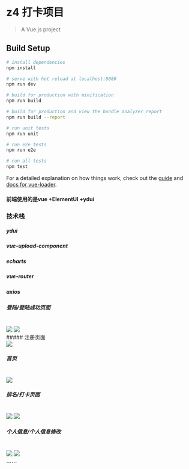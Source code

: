 # z4  打卡项目

> A Vue.js project

## Build Setup

``` bash
# install dependencies
npm install

# serve with hot reload at localhost:8080
npm run dev

# build for production with minification
npm run build

# build for production and view the bundle analyzer report
npm run build --report

# run unit tests
npm run unit

# run e2e tests
npm run e2e

# run all tests
npm test
```

For a detailed explanation on how things work, check out the [guide](http://vuejs-templates.github.io/webpack/) and [docs for vue-loader](http://vuejs.github.io/vue-loader).


#### 前端使用的是vue +ElementUI +ydui

### 技术栈
##### ydui 
##### vue-upload-component
##### echarts
##### vue-router
##### axios



##### 登陆/登陆成功页面
<br>
  <img src="./gif/login.png" >
  <img src="./gif/loginSucc.png" >
<br>
##### 注册页面
<br>
 <img src="./gif/register.png" >
<br>

##### 首页
<br>
 <img src="./gif/shouye.png" >
<br>

##### 排名/打卡页面
<br>
 <img src="./gif/paixun.png" >
 <img src="./gif/peisu.png" >
<br>

##### 个人信息/个人信息修改
<br>
 <img src="./gif/personInfo.png" >
 <img src="./gif/editor.png" >
<br>
<strong>......</strong>
<br>




